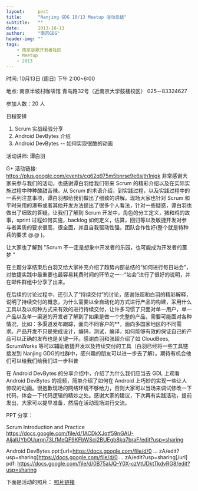 ```yaml
---
layout:     post
title:      "Nanjing GDG 10/13 Meetup 活动总结"
subtitle:   ""
date:       2013-10-13
author:     "南京GDG"
header-img: ""
tags:
    - 南京谷歌开发者社区
    - Meetup
    - 2013
---
```


时间:  10月13日 (周日) 下午 2:00~6:00

地点:  南京半坡村咖啡馆 青岛路32号（近南京大学鼓楼校区） 025－83324627

参加人数：20 人

日程安排
1. Scrum 实战经验分享
2. Android DevBytes 介绍
3. Android DevBytes -- 如何实现很酷的动画

活动讲师:
谭白羽

G+ 活动链接:
https://plus.google.com/events/cg62q975m5bnrse9e6sjth1nigk
非常感谢大家来参与我们的活动，也感谢谭白羽给我们带来 Scrum 的精彩介绍以及在实际实施过程中种种酸甜苦辣。从 Scrum 的术语介绍，到实践过程，以及实践过程中的一系列注意事项，谭白羽都给我们做出了细致的讲解。现场大家也针对 Scrum 和平时采用的瀑布或者其他开发方法提出了很多个人看法，针对一些疑惑，谭白羽也做出了细致的答疑。让我们了解到 Scrum 开发中，角色的分工定义，猪和鸡的故事，sprint 过程如何实施，backlog 如何定义，估算，回归等以及敏捷开发对参与者素质的要求很高，很全面，并且自我驱动性强，团队合作性好(整个就是特种兵的要求 @.@ )。

让大家也了解到 "Scrum 不一定是想象中开发者的乐园，也可能成为开发者的噩梦 "

在主题分享结束后白羽又给大家补充介绍了趋势内部总结的“如何进行每日站会”，对敏捷实践中最重要也最容易耗费时间的环节之一--“站会”进行了很好的说明，并在邮件群组中分享了出来。

在后续的讨论过程中，还引入了“持续交付”的讨论，感谢张超和白羽的精彩解释，说明了持续交付的概念，为什么需要以全自动化的方式进行产品的构建，采用什么工具以及以何种方式来有效的进行持续交付，让许多习惯了只面对单一用户，单一产品以及单一渠道的开发者了解到了如果是做一个完整的产品，需要可能面对各种情况，比如：多渠道发布跟踪，面向不同客户的**，面向多国家地区的不同需求。产品开发不只是完成设计，编码，测试，编译，如何能够有效的保证自己的产品可以正确的发布也是关键一环。感谢白羽和张超介绍了如 CloudBees, ScrumWorks 等可以辅助敏捷开发以及持续交付的工具（白羽已经将一些工具链接发到 Nanjing GDG的社群中，感兴趣的朋友可以进一步去了解）。期待有机会他们可以给我们给我们进一步科普 

在 Android DevBytes 的分享介绍中，介绍了为什么我们应当去 GDL 上观看 Android DevBytes 的视频，简单介绍了如何在 Android 上巧妙的实现一些让人惊叹的动画。很抱歉现场的网络环境不够给力，否则大家可以当场来调试修改一下代码，体会一下代码逻辑的精妙之处。感谢大家的建议，下次再有实践活动，提前发出，大家可以提早准备，然后在活动现场进行交流。

PPT 分享：

Scrum Introduction and Practice 
https://docs.google.com/file/d/1ACDkXJqtf59nGAU-AljaIUYbOUurqn73LfMeQF9KFbWSci2BUEgb8kq7braF/edit?usp=sharing

Android DevBytes
ppt:[url=https://docs.google.com/file/d/0 ... zA/edit?usp=sharing]https://docs.google.com/file/d/0 ... zA/edit?usp=sharing[/url]
pdf: https://docs.google.com/file/d/0B75alJQ-Y0X-czVtUDktTkdvRG8/edit?usp=sharing

下面是活动的照片：
[照片链接]()